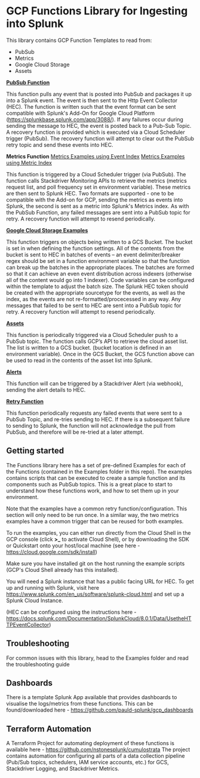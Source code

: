 # GCP Functions Library for Ingesting into Splunk

This library contains GCP Function Templates to read from:
- PubSub
- Metrics
- Google Cloud Storage
- Assets

[**PubSub Function**](https://github.com/amiracle/splunk-gcp-functions/blob/master/Examples/Example-1-PubSub.md)

This function pulls any event that is posted into PubSub and packages it up into a Splunk event. The event is then sent to the Http Event Collector (HEC). The function is written such that the event format can be sent compatible with Splunk's Add-On for Google Cloud Platform (https://splunkbase.splunk.com/app/3088/).
If any failures occur during sending the message to HEC, the event is posted back to a Pub-Sub Topic. A recovery function is provided which is executed via a Cloud Scheduler trigger (PubSub). The recovery function will attempt to clear out the PubSub retry topic and send these events into HEC.

**Metrics Function**
[Metrics Examples using Event Index](https://github.com/amiracle/splunk-gcp-functions/blob/master/Examples/Example-2a-Metrics.md)
[Metrics Examples using Metric Index](https://github.com/amiracle/splunk-gcp-functions/blob/master/Examples/Example-2b-Metrics.md)

This function is triggered by a Cloud Scheduler trigger (via PubSub). The function calls Stackdriver Monitoring APIs to retrieve the metrics (metrics request list, and poll frequency set in environment variable). These metrics are then sent to Splunk HEC. Two formats are supported - one to be compatible with the Add-on for GCP, sending the metrics as events into Splunk, the second is sent as a metric into Splunk's Metrics index.
As with the PubSub Function, any failed messages are sent into a PubSub topic for retry. A recovery function will attempt to resend periodically. 

[**Google Cloud Storage Examples**](https://github.com/amiracle/splunk-gcp-functions/blob/master/Examples/Example-3-GCS.md)

This function triggers on objects being written to a GCS Bucket. The bucket is set in when defining the function settings. All of the contents from the bucket is sent to HEC in batches of events – an event delimiter/breaker regex should be set in a function environment variable so that the function can break up the batches in the appropriate places. The batches are formed so that it can achieve an even event distribution across indexers (otherwise all of the content would go into 1 indexer). Code variables can be configured within the template to adjust the batch size. The Splunk HEC token should be created with the appropriate sourcetype for the events, as well as the index, as the events are not re-formatted/procecessed in any way.
Any messages that failed to be sent to HEC are sent into a PubSub topic for retry. A recovery function will attempt to resend periodically.

[**Assets**](https://github.com/amiracle/splunk-gcp-functions/tree/master/Assets)

This function is periodically triggered via a Cloud Scheduler push to a PubSub topic. The function calls GCP’s API to retrieve the cloud asset list. The list is written to a GCS bucket. (bucket location is defined in an environment variable).
Once in the GCS Bucket, the GCS function above can be used to read in the contents of the asset list into Splunk.

[**Alerts**](https://github.com/amiracle/splunk-gcp-functions/tree/master/Alert)

This function will can be triggered by a Stackdriver Alert (via webhook), sending the alert details to HEC. 

[**Retry Function**](https://github.com/amiracle/splunk-gcp-functions/tree/master/Retry)

This function periodically requests any failed events that were sent to a PubSub Topic, and re-tries sending to HEC. If there is a subsequent failure to sending to Splunk, the function will not acknowledge the pull from PubSub, and therefore will be re-tried at a later attempt.

## Getting started

The Functions library here has a set of pre-defined Examples for each of the Functions (contained in the Examples folder in this repo). The examples contains scripts that can be executed to create a sample function and its components such as PubSub topics. This is a great place to start to understand how these functions work, and how to set them up in your environment.

Note that the examples have a common retry function/configuration. This section will only need to be run once. In a similar way, the two metrics examples have a common trigger that can be reused for both examples.

To run the examples, you can either run directly from the Cloud Shell in the GCP console (click **>_** to activate Cloud Shell), or by downloading the SDK or Quickstart onto your host/local machine (see here - https://cloud.google.com/sdk/install)

Make sure you have installed git on the host running the example scripts (GCP's Cloud Shell already has this installed).

You will need a Splunk instance that has a public facing URL for HEC. To get up and running with Splunk, visit here https://www.splunk.com/en_us/software/splunk-cloud.html and set up a Splunk Cloud Instance.

(HEC can be configured using the instructions here - https://docs.splunk.com/Documentation/SplunkCloud/8.0.1/Data/UsetheHTTPEventCollector)

## Troubleshooting

For common issues with this library, head to the Examples folder and read the troubleshooting guide

## Dashboards

There is a template Splunk App available that provides dashboards to visualise the logs/metrics from these functions. This can be found/downloaded here - https://github.com/pauld-splunk/gcp_dashboards

## Terraform Automation

A Terraform Project for automating deployment of these functions is available here - https://github.com/nstonesplunk/cumulostrata
The project contains automation for configuring all parts of a data collection pipeline (Pub/Sub topics, schedulers, IAM service accounts, etc.) for GCS, Stackdriver Logging, and Stackdriver Metrics.

